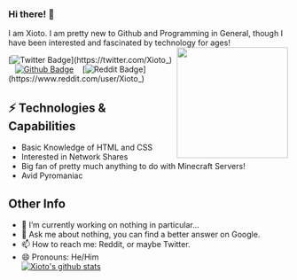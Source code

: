 ### Hi there! 👋

I am Xioto. I am pretty new to Github and Programming in General, though I have been interested and fascinated by technology for ages!<img align='right' src='https://user-images.githubusercontent.com/5713670/87202985-820dcb80-c2b6-11ea-9f56-7ec461c497c3.gif' width='200"'>

[![Twitter Badge](https://img.shields.io/badge/-@Xioto_-1ca0f1?style=flat-square&labelColor=1ca0f1&logo=twitter&logoColor=white&link=https://twitter.com/Xioto_)](https://twitter.com/Xioto_) &nbsp;&nbsp; [![Github Badge](https://img.shields.io/badge/-Xioto-black?style=flat-square&labelColor=black&logo=github&logoColor=white&link=https://github.com/Xioto)](https://github.com/Xioto) &nbsp;&nbsp; [![Reddit Badge](https://img.shields.io/badge/-Xioto-red?style=flat-square&labelColor=red&logo=reddit&logoColor=white&link=https://www.reddit.com/user/Xioto_)](https://www.reddit.com/user/Xioto_)

## ⚡ Technologies & Capabilities
* Basic Knowledge of HTML and CSS
* Interested in Network Shares
* Big fan of pretty much anything to do with Minecraft Servers!
* Avid Pyromaniac

## Other Info
- 🔭 I’m currently working on nothing in particular...
- 💬 Ask me about nothing, you can find a better answer on Google.
- 📫 How to reach me: Reddit, or maybe Twitter.
- 😄 Pronouns: He/Him
\
[![Xioto's github stats](https://github-readme-stats.vercel.app/api?username=Xioto)](https://github-readme-stats.vercel.app/api?username=Xioto)

